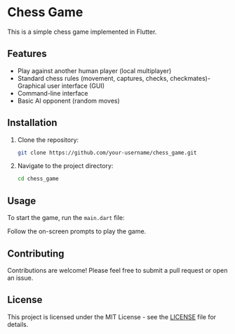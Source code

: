 # Chess Game

This is a simple chess game implemented in Flutter.

## Features
- Play against another human player (local multiplayer)
- Standard chess rules (movement, captures, checks, checkmates)- Graphical user interface (GUI)
- Command-line interface
- Basic AI opponent (random moves)

## Installation

1. Clone the repository:
   ```bash
   git clone https://github.com/your-username/chess_game.git
   ```
2. Navigate to the project directory:
   ```bash
   cd chess_game
   ```

## Usage

To start the game, run the `main.dart` file:

Follow the on-screen prompts to play the game.

## Contributing

Contributions are welcome! Please feel free to submit a pull request or open an issue.

## License

This project is licensed under the MIT License - see the [LICENSE](LICENSE) file for details.

